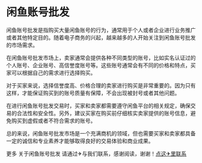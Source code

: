 # 闲鱼账号批发

闲鱼账号批发是指购买大量闲鱼账号的行为，通常用于个人或者企业进行业务推广或者其他特定目的。随着电子商务的兴起，越来越多的人开始关注到闲鱼账号批发的市场需求。

在闲鱼账号批发市场上，卖家通常会提供各种不同类型的账号，比如实名认证过的个人账号、企业账号、高信誉度账号等。这些账号通常会有不同的价格和特点，买家可以根据自己的需求进行选择购买。

对于买家来说，选择信誉度高、价格合理的卖家进行购买是非常重要的。因为只有这样，才能保证购买到的账号质量有保障，不会出现被封号或者其他问题。

在进行闲鱼账号批发交易时，买家和卖家都需要遵守闲鱼平台的相关规定，确保交易的合法性和安全性。另外，建议买家在购买前仔细核实卖家提供的账号信息，避免购买到虚假或者不符合需求的账号。

总的来说，闲鱼账号批发市场是一个充满商机的领域，但也需要买家和卖家都具备一定的诚信和专业素养才能够取得良好的交易体验和商业成果。

更多 关于闲鱼账号批发 请通过✈与我们联系，感谢阅读，谢谢！[点这✈里联系](https://c.k02.cc)